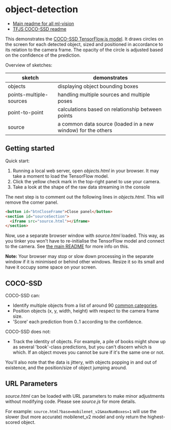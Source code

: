 # object-detection

* [Main readme for all ml-vision](../README.md)
* [TFJS COCO-SSD readme](https://github.com/tensorflow/tfjs-models/tree/master/coco-ssd)

This demonstrates the [COCO-SSD TensorFlow.js model](https://github.com/tensorflow/tfjs-models/tree/master/coco-ssd). It draws circles on the screen for each detected object, sized and positioned in accordance to its relation to the camera frame. The opacity of the circle is adjusted based on the confidence of the prediction.

Overview of sketches:

| sketch                  | demonstrates                                                |
|-------------------------|-------------------------------------------------------------|
| objects                 | displaying object bounding boxes                            |
| points-multiple-sources | handling multiple sources and multiple poses                |
| point-to-point          | calculations based on relationship between points           |
| source                  |   a common data source (loaded in a new window) for the others      

## Getting started

Quick start:
1. Running a local web server, open _objects.html_  in your browser. It may take a moment to load the TensorFlow model.
2. Click the yellow check mark in the top-right panel to use your camera.
3. Take a look at the shape of the raw data streaming in the console

The next step is to comment out the following lines in _objects.html_. This will remove the corner panel.

```html
<button id="btnCloseFrame">Close panel</button>
<section id="sourceSection">
  <iframe src="source.html"></iframe>
</section>
```

Now, use a separate browser window with _source.html_ loaded. This way, as you tinker you won't have to re-initialise the TensorFlow model and connect to the camera. See [the main README](../README.md) for more info on this.

**Note:** Your browser may stop or slow down processing in the separate window if it is minimised or behind other windows. Resize it so its small and have it occupy some space on your screen.

## COCO-SSD

COCO-SSD can:
* Identify multiple objects from a list of around 90 [common categories](https://github.com/tensorflow/tfjs-models/blob/master/coco-ssd/src/classes.ts).
* Position objects (x, y, width, height) with respect to the camera frame size.
* 'Score' each prediction from 0..1 according to the confidence.

COCO-SSD does not:
* Track the identity of objects. For example, a pile of books might show up as several 'book'-class predictions, but you can't discern which is which. If an object moves you cannot be sure if it's the same one or not.

You'll also note that the data is jittery, with objects popping in and out of existence, and the position/size of object jumping around.

## URL Parameters

_source.html_ can be loaded with URL parameters to make minor adjustments without modifying code. Please see _source.js_ for more details.

For example: `source.html?base=mobilenet_v2&maxNumBoxes=1` will use the slower (but more accurate) mobilenet_v2 model and only return the highest-scored object.